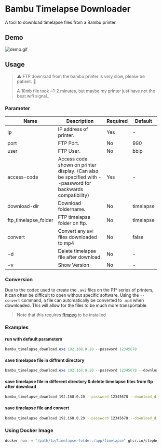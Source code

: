 # Bambu Timelapse Downloader
A tool to download timelapse files from a Bambu printer.

## Demo
![demo.gif](docs%2Fimages%2Fdemo.gif)

## Usage
> ⚠️ FTP download from the bambu printer is very slow, please be patient. 🙂 
> 
> A 10mb file took ~1-2 minutes, but maybe my printer just have not the best wifi signal..

### Parameter
| Name                 | Description                                                                                               | Required | Default   |
|----------------------|-----------------------------------------------------------------------------------------------------------|----------|-----------|
| ip                   | IP address of printer.                                                                                    | Yes      | -         |
| port                 | FTP Port.                                                                                                 | No       | 990       |
| user                 | FTP User.                                                                                                 | No       | bblp      |
| access-code          | Access code shown on printer display. (Can also be specified with --password for backwards compatibility) | Yes      | -         |
| download-dir         | Download foldername.                                                                                      | No       | timelapse |
| ftp_timelapse_folder | FTP timelapse folder on ftp.                                                                              | No       | timelapse |
| convert              | Convert any avi files downloaded to mp4                                                                   | No       | false     |
| -d                   | Delete timelapse file after download.                                                                     | No       | -         |
| -v                   | Show Version                                                                                              | No       | -         |

### Conversion

Due to the codec used to create the `.avi` files on the P1* series of printers, it can often be difficult to open without specific software. Using the `--convert` command, a file can automatically be converted to `.mp4` when downloaded. This will allow for the files to be much more transportable.

> Note that this requires [ffmpeg](https://www.ffmpeg.org/) to be installed

### Examples

#### run with default parameters
```powershell
bambu_timelapse_download.exe 192.168.0.20 --password 12345678
```

#### save timelapse file in diffrent directory
```powershell
bambu_timelapse_download.exe 192.168.0.20 --password 12345678 --download_dir "C:\Video\3D Druck\Timelapse"
```

#### save timelapse file in different directory & delete timelapse files from ftp after download
```bash
bambu_timelapse_download 192.168.0.20 --password 12345678 --download_dir "~/timelapse" -d
```

#### save timelapse file and convert
```bash
bambu_timelapse_download 192.168.0.20 --password 12345678 --download_dir "~/timelapse" --convert
```

### Using Docker Image

```bash
docker run -v "/path/to/timelapse-folder:/app/timelapse" ghcr.io/stephengolub/bambu_timelapse_downloader 192.168.0.20 --access-code 12345678 --convert
```
